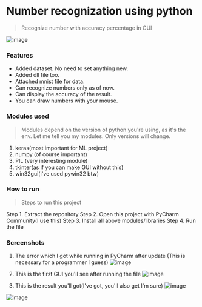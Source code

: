 # Number recognization using python

> Recognize number with accuracy percentage in GUI

![image](https://user-images.githubusercontent.com/40369168/130670586-5901cfae-5917-4e0a-a686-3e9fdefa7ec2.png)


### Features

- Added dataset. No need to set anything new.
- Added dll file too.
- Attached mnist file for data.
- Can recognize numbers only as of now.
- Can display the accuracy of the result.
- You can draw numbers with your mouse.

### Modules used

> Modules depend on the version of python you're using, as it's the env. Let me tell you my modules. Only versions will change.
1. keras(most important for ML project)
2. numpy (of course important)
3. PIL (very interesting module)
4. tkinter(as if you can make GUI without this)
5. win32gui(I've used pywin32 btw)

### How to run

> Steps to run this project

Step 1. Extract the repository
Step 2. Open this project with PyCharm Community(I use this)
Step 3. Install all above modules/libraries
Step 4. Run the file [](gui_digit_recognizer.py)

### Screenshots

1. The error which I got while running in PyCharm after update (This is necessary for a programmer I guess)
![image](https://user-images.githubusercontent.com/40369168/130669652-7c8a38dc-86b9-4ab2-a2d3-ff03b4a835ea.png)


2. This is the first GUI you'll see after running the file
![image](https://user-images.githubusercontent.com/40369168/130669718-fcd20ed0-e6af-4b05-9de7-b05e86e75ec2.png)


3. This is the result you'll got(I've got, you'll also get I'm sure)
![image](https://user-images.githubusercontent.com/40369168/130669879-ab9320c1-c183-43fc-9ab5-74c3f6fa94ff.png)

![image](https://user-images.githubusercontent.com/40369168/130669940-e5250e97-645a-46a2-acb3-ff131fab2e9a.png)

